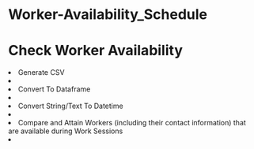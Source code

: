 # Worker-Availability_Schedule

<H1> Check Worker Availability</H1>
<li>
Generate CSV
<li>
<li>
Convert To Dataframe
<li>
<li>
Convert String/Text To Datetime
<li>
<li>
Compare and Attain Workers (including their contact information) that are available during Work Sessions
<li>